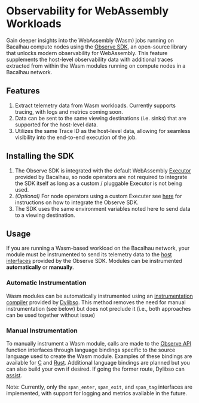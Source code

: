 

# Observability for WebAssembly Workloads

Gain deeper insights into the WebAssembly (Wasm) jobs running on Bacalhau compute nodes using the [Observe SDK](https://dev.dylibso.com/docs/category/observe-sdk/), an open-source library that unlocks modern observability for WebAssembly. This feature supplements the host-level observability data with additional traces extracted from within the Wasm modules running on compute nodes in a Bacalhau network.

## Features

1. Extract telemetry data from Wasm workloads. Currently supports tracing, with logs and metrics coming soon.
2. Data can be sent to the same viewing destinations (i.e. sinks) that are supported for the host-level data.
3. Utilizes the same Trace ID as the host-level data, allowing for seamless visibility into the end-to-end execution of the job.

## Installing the SDK

1. The Observe SDK is integrated with the default WebAssembly [Executor](broken-reference) provided by Bacalhau, so node operators are not required to integrate the SDK itself as long as a custom / pluggable Executor is not being used.
2. _(Optional)_ For node operators using a custom Executer see [here](https://dev.dylibso.com/docs/observe/adapters/golang/opentelemetry) for instructions on how to integrate the Observe SDK.
3. The SDK uses the same environment variables noted here to send data to a viewing destination.

## Usage

If you are running a Wasm-based workload on the Bacalhau network, your module must be instrumented to send its telemetry data to the [host interfaces](https://github.com/dylibso/observe-sdk/tree/main/observe-api) provided by the Observe SDK. Modules can be instrumented **automatically** or **manually**.

### Automatic Instrumentation

Wasm modules can be automatically instrumented using an [instrumentation compiler](https://dev.dylibso.com/docs/observe/instrumentation/automatic/) provided by [Dylibso](https://dylibso.com/). This method removes the need for manual instrumentation (see below) but does not preclude it (i.e., both approaches can be used together without issue)

### Manual Instrumentation

To manually instrument a Wasm module, calls are made to the [Observe API](https://github.com/dylibso/observe-sdk/tree/main/observe-api) function interfaces through language bindings specific to the source language used to create the Wasm module. Examples of these bindings are available for [C](https://github.com/dylibso/observe-sdk/blob/main/observe-api/test/c/main.c) and [Rust](https://github.com/dylibso/observe-sdk/blob/main/observe-api/test/rust/src/main.rs). Additional language bindings are planned but you can also build your own if desired. If going the former route, Dylibso can [assist](https://dev.dylibso.com/support).

Note: Currently, only the `span_enter`, `span_exit`, and `span_tag` interfaces are implemented, with support for logging and metrics available in the future.
